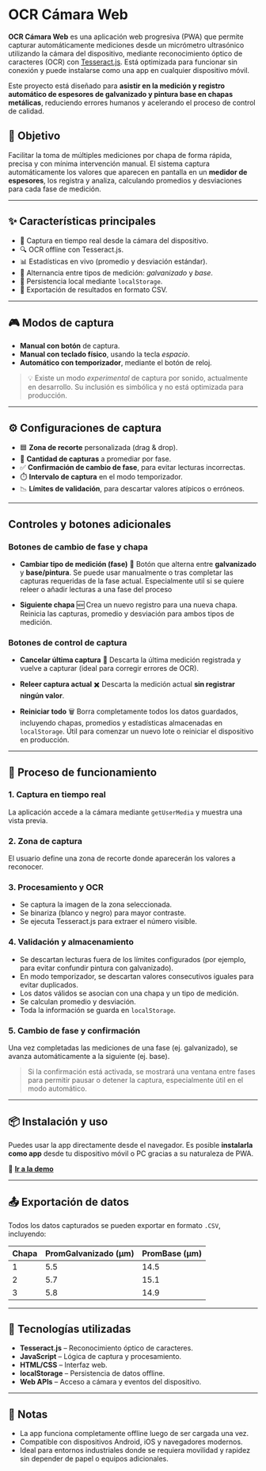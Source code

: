 # OCR Cámara Web

**OCR Cámara Web** es una aplicación web progresiva (PWA) que permite capturar automáticamente mediciones desde un micrómetro ultrasónico utilizando la cámara del dispositivo, mediante reconocimiento óptico de caracteres (OCR) con [Tesseract.js](https://github.com/naptha/tesseract.js). Está optimizada para funcionar sin conexión y puede instalarse como una app en cualquier dispositivo móvil.

Este proyecto está diseñado para **asistir en la medición y registro automático de espesores de galvanizado y pintura base en chapas metálicas**, reduciendo errores humanos y acelerando el proceso de control de calidad.


## 🎯 Objetivo

Facilitar la toma de múltiples mediciones por chapa de forma rápida, precisa y con mínima intervención manual.
El sistema captura automáticamente los valores que aparecen en pantalla en un **medidor de espesores**, los registra y analiza, calculando promedios y desviaciones para cada fase de medición.

---

## ✨ Características principales

* 📸 Captura en tiempo real desde la cámara del dispositivo.
* 🔍 OCR offline con Tesseract.js.
* 📊 Estadísticas en vivo (promedio y desviación estándar).
* 🔁 Alternancia entre tipos de medición: *galvanizado* y *base*.
* 💾 Persistencia local mediante `localStorage`.
* 📁 Exportación de resultados en formato CSV.

---

## 🎮 Modos de captura

* **Manual con botón** de captura.
* **Manual con teclado físico**, usando la tecla *espacio*.
* **Automático con temporizador**, mediante el botón de reloj.

> 💡 Existe un modo *experimental* de captura por sonido, actualmente en desarrollo. Su inclusión es simbólica y no está optimizada para producción.

---

## ⚙️ Configuraciones de captura

* 🟦 **Zona de recorte** personalizada (drag & drop).
* 🔢 **Cantidad de capturas** a promediar por fase.
* ✅ **Confirmación de cambio de fase**, para evitar lecturas incorrectas.
* ⏱️ **Intervalo de captura** en el modo temporizador.
* 📉 **Límites de validación**, para descartar valores atípicos o erróneos.

---

## Controles y botones adicionales

### Botones de cambio de fase y chapa

* **Cambiar tipo de medición (fase)**
  🔁 Botón que alterna entre **galvanizado** y **base/pintura**.
  Se puede usar manualmente o tras completar las capturas requeridas de la fase actual.
  Especialmente util si se quiere releer o añadir lecturas a una fase del proceso

* **Siguiente chapa**
  🆕 Crea un nuevo registro para una nueva chapa.
  Reinicia las capturas, promedio y desviación para ambos tipos de medición.

### Botones de control de captura

* **Cancelar última captura**
  🔄 Descarta la última medición registrada y vuelve a capturar (ideal para corregir errores de OCR).

* **Releer captura actual**
  ✖️ Descarta la medición actual **sin registrar ningún valor**.

* **Reiniciar todo**
  🗑 Borra completamente todos los datos guardados, incluyendo chapas, promedios y estadísticas almacenadas en `localStorage`.
  Útil para comenzar un nuevo lote o reiniciar el dispositivo en producción.

---

## 🧠 Proceso de funcionamiento

### 1. Captura en tiempo real

La aplicación accede a la cámara mediante `getUserMedia` y muestra una vista previa.

### 2. Zona de captura

El usuario define una zona de recorte donde aparecerán los valores a reconocer.

### 3. Procesamiento y OCR

* Se captura la imagen de la zona seleccionada.
* Se binariza (blanco y negro) para mayor contraste.
* Se ejecuta Tesseract.js para extraer el número visible.

### 4. Validación y almacenamiento

* Se descartan lecturas fuera de los límites configurados (por ejemplo, para evitar confundir pintura con galvanizado).
* En modo temporizador, se descartan valores consecutivos iguales para evitar duplicados.
* Los datos válidos se asocian con una chapa y un tipo de medición.
* Se calculan promedio y desviación.
* Toda la información se guarda en `localStorage`.

### 5. Cambio de fase y confirmación

Una vez completadas las mediciones de una fase (ej. galvanizado), se avanza automáticamente a la siguiente (ej. base).

> Si la confirmación está activada, se mostrará una ventana entre fases para permitir pausar o detener la captura, especialmente útil en el modo automático.

---

## 📦 Instalación y uso

Puedes usar la app directamente desde el navegador. Es posible **instalarla como app** desde tu dispositivo móvil o PC gracias a su naturaleza de PWA.

🔗 **[Ir a la demo](https://parisnicolas.github.io/OCR-lectorDeMicrometro)**


---

## 📤 Exportación de datos

Todos los datos capturados se pueden exportar en formato `.CSV`, incluyendo:

| Chapa | PromGalvanizado (µm) | PromBase (µm) |
| ----- | -------------------- | ------------- |
| 1     | 5.5                 | 14.5          |
| 2     | 5.7                 | 15.1          |
| 3     | 5.8                 | 14.9          |

---

## 🧪 Tecnologías utilizadas

* **Tesseract.js** – Reconocimiento óptico de caracteres.
* **JavaScript** – Lógica de captura y procesamiento.
* **HTML/CSS** – Interfaz web.
* **localStorage** – Persistencia de datos offline.
* **Web APIs** – Acceso a cámara y eventos del dispositivo.

---

## 📌 Notas

* La app funciona completamente offline luego de ser cargada una vez.
* Compatible con dispositivos Android, iOS y navegadores modernos.
* Ideal para entornos industriales donde se requiera movilidad y rapidez sin depender de papel o equipos adicionales.
